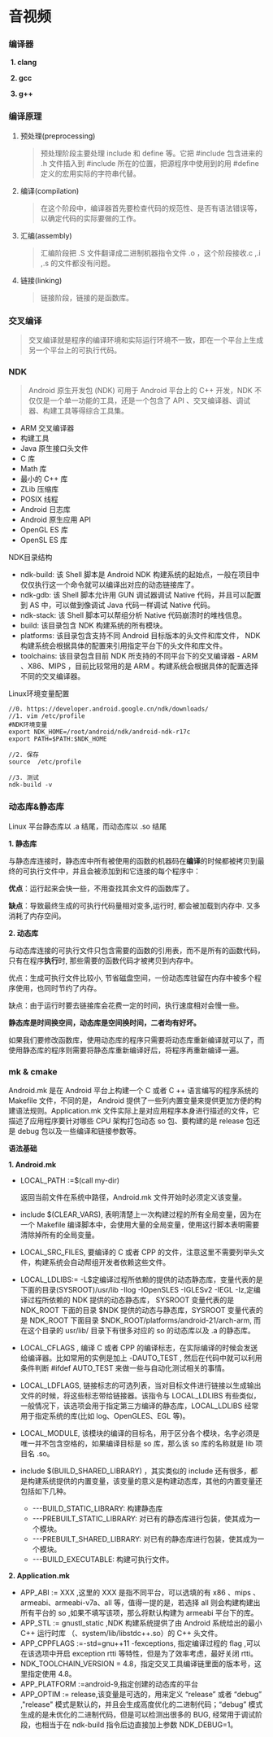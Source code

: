 # 音视频

### 编译器

​	**1. clang**

​	**2. gcc**

​	**3. g++**

### 编译原理

1. 预处理(preprocessing)

   > 预处理阶段主要处理 include 和 define 等。它把 #include 包含进来的 .h 文件插入到 #include 所在的位置，把源程序中使用到的用 #define 定义的宏用实际的字符串代替。

 2. 编译(compilation)

    > 在这个阶段中，编译器首先要检查代码的规范性、是否有语法错误等，以确定代码的实际要做的工作。

 3. 汇编(assembly)

    > 汇编阶段把 .S 文件翻译成二进制机器指令文件 .o ，这个阶段接收.c ,.i ,.s 的文件都没有问题。

 4. 链接(linking)

    > 链接阶段，链接的是函数库。

### 交叉编译

> 交叉编译就是程序的编译环境和实际运行环境不一致，即在一个平台上生成另一个平台上的可执行代码。

### NDK

> Android 原生开发包 (NDK) 可用于 Android 平台上的 C++ 开发，NDK 不仅仅是一个单一功能的工具，还是一个包含了 API 、交叉编译器、调试器、构建工具等得综合工具集。

- ARM 交叉编译器
- 构建工具
- Java 原生接口头文件
- C 库
- Math 库
- 最小的 C++ 库
- ZLib 压缩库
- POSIX 线程
- Android 日志库
- Android 原生应用 API
- OpenGL ES 库
- OpenSL ES 库

NDK目录结构

- ndk-build: 该 Shell 脚本是 Android NDK 构建系统的起始点，一般在项目中仅仅执行这一个命令就可以编译出对应的动态链接库了。
- ndk-gdb: 该 Shell 脚本允许用 GUN 调试器调试 Native 代码，并且可以配置到 AS 中，可以做到像调试 Java 代码一样调试 Native 代码。
- ndk-stack: 该 Shell 脚本可以帮组分析 Native 代码崩溃时的堆栈信息。
- build: 该目录包含 NDK 构建系统的所有模块。
- platforms: 该目录包含支持不同 Android 目标版本的头文件和库文件， NDK 构建系统会根据具体的配置来引用指定平台下的头文件和库文件。
- toolchains: 该目录包含目前 NDK 所支持的不同平台下的交叉编译器 - ARM 、X86、MIPS ，目前比较常用的是 ARM 。构建系统会根据具体的配置选择不同的交叉编译器。

Linux环境变量配置

```shell
//0. https://developer.android.google.cn/ndk/downloads/
//1. vim /etc/profile
#NDK环境变量
export NDK_HOME=/root/android/ndk/android-ndk-r17c
export PATH=$PATH:$NDK_HOME

//2. 保存
source  /etc/profile

//3. 测试
ndk-build -v
```

### 动态库&静态库

Linux 平台静态库以 .a 结尾，而动态库以 .so 结尾

**1. 静态库**

与静态库连接时，静态库中所有被使用的函数的机器码在**编译**的时候都被拷贝到最终的可执行文件中，并且会被添加到和它连接的每个程序中：

**优点**：运行起来会快一些，不用查找其余文件的函数库了。

**缺点**：导致最终生成的可执行代码量相对变多,运行时, 都会被加载到内存中. 又多消耗了内存空间。

**2. 动态库**

与动态库连接的可执行文件只包含需要的函数的引用表，而不是所有的函数代码，只有在程序**执行**时, 那些需要的函数代码才被拷贝到内存中。

优点：生成可执行文件比较小, 节省磁盘空间，一份动态库驻留在内存中被多个程序使用，也同时节约了内存。

缺点：由于运行时要去链接库会花费一定的时间，执行速度相对会慢一些。

**静态库是时间换空间，动态库是空间换时间，二者均有好坏。**

如果我们要修改函数库，使用动态库的程序只需要将动态库重新编译就可以了，而使用静态库的程序则需要将静态库重新编译好后，将程序再重新编译一遍。

### mk & cmake

Android.mk 是在 Android 平台上构建一个 C 或者 C ++ 语言编写的程序系统的 Makefile 文件，不同的是， Android 提供了一些列内置变量来提供更加方便的构建语法规则。Application.mk 文件实际上是对应用程序本身进行描述的文件，它描述了应用程序要针对哪些 CPU 架构打包动态 so 包、要构建的是 release 包还是 debug 包以及一些编译和链接参数等。

**语法基础**

**1. Android.mk**

- LOCAL_PATH :=$(call my-dir)

  返回当前文件在系统中路径，Android.mk 文件开始时必须定义该变量。

- include $(CLEAR_VARS), 表明清楚上一次构建过程的所有全局变量，因为在一个 Makefile 编译脚本中，会使用大量的全局变量，使用这行脚本表明需要清除掉所有的全局变量。

- LOCAL_SRC_FILES, 要编译的 C 或者 CPP 的文件，注意这里不需要列举头文件，构建系统会自动帮组开发者依赖这些文件。

- LOCAL_LDLIBS:= -L$定编译过程所依赖的提供的动态静态库，变量代表的是下面的目录(SYSROOT)/usr/lib -Ilog -IOpenSLES -IGLESv2 -IEGL -Iz,定编译过程所依赖的 NDK 提供的动态静态库， SYSROOT 变量代表的是 NDK_ROOT 下面的目录 $NDK 提供的动态与静态库，SYSROOT 变量代表的是 NDK_ROOT 下面目录 $NDK_ROOT/platforms/android-21/arch-arm, 而在这个目录的 usr/lib/ 目录下有很多对应的 so 的动态库以及 .a 的静态库。

- LOCAL_CFLAGS , 编译 C 或者 CPP 的编译标志，在实际编译的时候会发送给编译器。比如常用的实例是加上 -DAUTO_TEST , 然后在代码中就可以利用条件判断 #ifdef AUTO_TEST 来做一些与自动化测试相关的事情。

- LOCAL_LDFLAGS, 链接标志的可选列表，当对目标文件进行链接以生成输出文件的时候，将这些标志带给链接器。该指令与 LOCAL_LDLIBS 有些类似，一般情况下，该选项会用于指定第三方编译的静态库，LOCAL_LDLIBS 经常用于指定系统的库(比如 log、OpenGLES、EGL 等)。

- LOCAL_MODULE, 该模块的编译的目标名，用于区分各个模块，名字必须是唯一并不包含空格的，如果编译目标是 so 库，那么该 so 库的名称就是 lib 项目名 .so。

- include $(BUILD_SHARED_LIBRARY) ，其实类似的 include 还有很多，都是构建系统提供的内置变量，该变量的意义是构建动态库，其他的内置变量还包括如下几种。

  - ---BUILD_STATIC_LIBRARY: 构建静态库
  - ---PREBUILT_STATIC_LIBRARY: 对已有的静态库进行包装，使其成为一个模块。
  - ---PREBUILT_SHARED_LIBRARY: 对已有的静态库进行包装，使其成为一个模块。
  - ---BUILD_EXECUTABLE: 构建可执行文件。

**2. Application.mk**

- APP_ABI := XXX ,这里的 XXX 是指不同平台，可以选填的有 x86 、mips 、armeabi、armeabi-v7a、all 等，值得一提的是，若选择 all 则会构建构建出所有平台的 so ,如果不填写该项，那么将默认构建为 armeabi 平台下的库。
- APP_STL := gnustl_static ,NDK 构建系统提供了由 Android 系统给出的最小 C++ 运行时库 （、system/lib/libstdc++.so）的 C++ 头文件。
- APP_CPPFLAGS :=-std=gnu++11 -fexceptions, 指定编译过程的 flag ,可以在该选项中开启 exception rtti 等特性，但是为了效率考虑，最好关闭 rtti。
- NDK_TOOLCHAIN_VERSION = 4.8，指定交叉工具编译链里面的版本号，这里指定使用 4.8。
- APP_PLATFORM :=android-9,指定创建的动态库的平台
- APP_OPTIM := release,该变量是可选的，用来定义 “release” 或者 “debug” ,"release" 模式是默认的，并且会生成高度优化的二进制代码；“debug” 模式生成的是未优化的二进制代码，但是可以检测出很多的 BUG, 经常用于调试阶段，也相当于在 ndk-build 指令后边直接加上参数 NDK_DEBUG=1。

